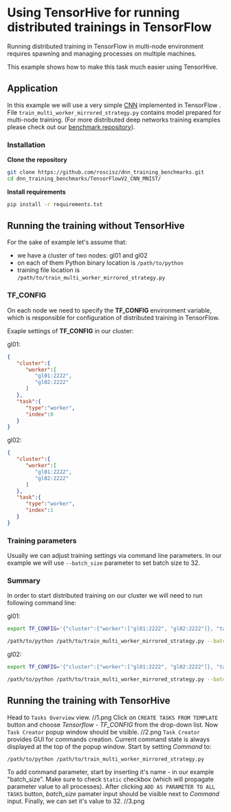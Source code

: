 
# Using TensorHive for running distributed trainings in TensorFlow
Running distributed training in TensorFlow in multi-node environment requires spawning and managing processes on multiple machines.

This example shows how to make this task much easier using TensorHive. 

## Application
In this example we will use a very simple [CNN](https://github.com/roscisz/dnn_training_benchmarks/tree/master/TensorFlowV2_CNN_MNIST) implemented in TensorFlow . File `train_multi_worker_mirrored_strategy.py` contains model prepared for multi-node training. (For more distributed deep networks training examples please check out our [benchmark repository](https://github.com/roscisz/dnn_training_benchmarks)).

### Installation

**Clone the repository**
```bash
git clone https://github.com/roscisz/dnn_training_benchmarks.git
cd dnn_training_benchmarks/TensorFlowV2_CNN_MNIST/
```
**Install requirements**
```bash
pip install -r requirements.txt
```

## Running the training without TensorHive
For the sake of example let's assume that:

 - we have a cluster of two nodes: gl01 and gl02
 - on each of them Python binary location is `/path/to/python`
 - training file location is `/path/to/train_multi_worker_mirrored_strategy.py`

### TF_CONFIG
On each node we need to specify the **TF_CONFIG** environment variable, which is responsible for configuration of distributed training in TensorFlow.

Exaple settings of **TF_CONFIG** in our cluster:

gl01:
```json
{
   "cluster":{
      "worker":[
         "gl01:2222",
         "gl02:2222"
      ]
   },
   "task":{
      "type":"worker",
      "index":0
   }
}
```


gl02:
```json
{
   "cluster":{
      "worker":[
         "gl01:2222",
         "gl02:2222"
      ]
   },
   "task":{
      "type":"worker",
      "index":1
   }
}
```

### Training parameters
Usually we can adjust training settings via command line parameters. In our example we will use `--batch_size` parameter to set batch size to 32.

### Summary
In order to start distributed training on our cluster we will need to run following command line:

gl01:
```bash
export TF_CONFIG='{"cluster":{"worker":["gl01:2222", "gl02:2222"]}, "task":{"type": "worker", "index": 0}}'
```
```bash
/path/to/python /path/to/train_multi_worker_mirrored_strategy.py --batch_size 32
```
gl02:
```bash
export TF_CONFIG='{"cluster":{"worker":["gl01:2222", "gl02:2222"]}, "task":{"type": "worker", "index": 1}}'
```
```bash
/path/to/python /path/to/train_multi_worker_mirrored_strategy.py --batch_size 32
```
## Running the training with TensorHive
Head to `Tasks Overview` view. 
//1.png
Click on `CREATE TASKS FROM TEMPLATE` button and choose *Tensorflow - TF_CONFIG* from the drop-down list. Now `Task Creator` popup window should be visible.
//2.png
`Task Creator` provides GUI for commands creation. Current command state is always displayed at the top of the popup window.
Start by setting *Command* to:
```
/path/to/python /path/to/train_multi_worker_mirrored_strategy.py
```
To add command parameter, start by inserting it's name - in our example "batch_size". Make sure to check `Static` checkbox (which will propagate parameter value to all processes). After clicking `ADD AS PARAMETER TO ALL TASKS` button, *batch_size* pamater input should be visible next to *Command* input. Finally, we can set it's value to 32.
//3.png
